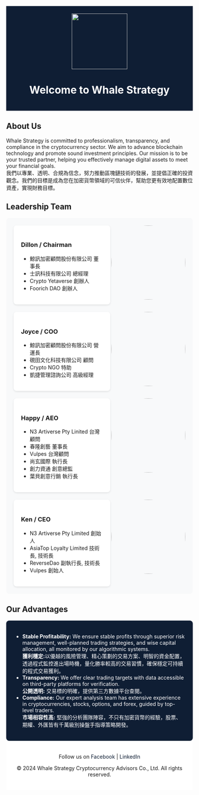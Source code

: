 <!-- Header Section -->
<div style="background-color:  #0F1E34; padding: 20px; text-align: center;">
  <img align = "" src="https://github.com/WhaleStrategy/Homepage/assets/174404765/6414aa4c-d1cb-4e00-b1dd-1f812d2e3639)" width="150">
  <h1 style="color: #FFFFFF;">Welcome to Whale Strategy</h1>
</div>

<!-- About Us Section -->
## About Us

Whale Strategy is committed to professionalism, transparency, and compliance in the cryptocurrency sector. We aim to advance blockchain technology and promote sound investment principles. Our mission is to be your trusted partner, helping you effectively manage digital assets to meet your financial goals.
<br>
我們以專業、透明、合規為信念，努力推動區塊鏈技術的發展，並提倡正確的投資觀念。我們的目標是成為您在加密貨幣領域的可信伙伴，幫助您更有效地配置數位資產，實現財務目標。

<!-- Leadership Team Section -->
## Leadership Team

<div style="background-color: #F8F9FA; padding: 20px; border-radius: 8px;">

  <!-- Dillon Section -->
  <div style="flex-shrink: 0; margin-left: 20px;">
      <img align="right" src="https://github.com/WhaleStrategy/Homepage/assets/174404765/df4e08ac-b7bc-454b-bcf1-67a2e53ab388" width="200" style="border-radius: 50%;">
    </div>
  <div style="display: flex; align-items: center; margin-bottom: 20px; padding: 20px; background-color: #FFFFFF; border-radius: 8px; box-shadow: 0 2px 5px rgba(0,0,0,0.1);">
    <div style="flex: 1;">
      <h3>Dillon / Chairman</h3>
      <ul>
        <li>鯨訊加密顧問股份有限公司  董事長</li>
        <li>士訊科技有限公司 總經理</li>
        <li>Crypto Yetaverse 創辦人</li>
        <li>Foorich DAO 創辦人</li>
      </ul>
    </div>
    
  </div>

  <!-- Joyce Section -->
  <div style="flex-shrink: 0; margin-left: 20px;">
      <img align="right" src="https://github.com/WhaleStrategy/Homepage/assets/174404765/a26d4832-b75f-4ec1-9725-87ad75e6e6ae" width="200" style="border-radius: 50%;">
    </div>
  <div style="display: flex; align-items: center; margin-bottom: 20px; padding: 20px; background-color: #FFFFFF; border-radius: 8px; box-shadow: 0 2px 5px rgba(0,0,0,0.1);">
    <div style="flex: 1;">
      <h3>Joyce / COO</h3>
      <ul>
        <li>鯨訊加密顧問股份有限公司   營運長</li>
        <li>硯田文化科技有限公司   顧問</li>
        <li>Crypto NGO   特助</li>
        <li>凱捷管理諮詢公司   高級經理</li>
      </ul>
    </div>
    
  </div>

  <!-- Happy Section -->
   <div style="flex-shrink: 0; margin-left: 20px;">
      <img align="right" src="https://github.com/WhaleStrategy/Homepage/assets/174404765/9c828e11-97b4-4a51-9556-ce4337cd9740" width="200" style="border-radius: 50%;">
    </div>
  <div style="display: flex; align-items: center; margin-bottom: 20px; padding: 20px; background-color: #FFFFFF; border-radius: 8px; box-shadow: 0 2px 5px rgba(0,0,0,0.1);">
    <div style="flex: 1;">
      <h3>Happy / AEO</h3>
      <ul>
        <li>N3 Artiverse Pty Linited   台灣顧問</li>
        <li>春隆創藝   董事長</li>
        <li>Vulpes   台灣顧問</li>
        <li>尚玄國際   執行長</li>
        <li>創力資通   創意總監</li>
        <li>葉貝創意行銷   執行長</li>
      </ul>
    </div>
   
  </div>

  <!-- Ken Section -->
  <div style="flex-shrink: 0; margin-left: 20px;">
      <img align="right" src="https://github.com/WhaleStrategy/Homepage/assets/174404765/e08ac071-f572-4b81-8930-a12ee72564c1" width="200" style="border-radius: 50%;">
    </div>
  <div style="display: flex; align-items: center; padding: 20px; background-color: #FFFFFF; border-radius: 8px; box-shadow: 0 2px 5px rgba(0,0,0,0.1);">
    <div style="flex: 1;">
      <h3>Ken / CEO</h3>
      <ul>
        <li>N3 Artiverse Pty Limited   創始人</li>
        <li>AsiaTop Loyalty Limited   技術長, 技術長</li>
        <li>ReverseDao   副執行長, 技術長</li>
        <li>Vulpes   創始人</li>
      </ul>
    </div>
  </div>

</div>

<!-- Our Advantages Section -->
## Our Advantages

<div style="background-color: #0F1E34; color: #FFFFFF; padding: 20px; border-radius: 8px;">
  <ul>
    <li><strong>Stable Profitability:</strong> We ensure stable profits through superior risk management, well-planned trading strategies, and wise capital allocation, all monitored by our algorithmic systems. <br> <strong>獲利穩定:</strong>以優越的風險管理、精心策劃的交易方案、明智的資金配置，透過程式監控進出場時機，量化勝率較高的交易習慣，確保穩定可持續的程式交易獲利。</li>
    <li><strong>Transparency:</strong> We offer clear trading targets with data accessible on third-party platforms for verification. <br> <strong>公開透明:</strong> 交易標的明確，提供第三方數據平台查閱。</li>
    <li><strong>Compliance:</strong> Our expert analysis team has extensive experience in cryptocurrencies, stocks, options, and forex, guided by top-level traders. <br> <strong>市場相容性高:</strong> 堅強的分析團隊陣容，不只有加密貨幣的經驗，股票、期權、外匯皆有千萬級別操盤手指導策略開發。</li>
  </ul>
</div>

<!-- Footer Section -->
<div style="background-color: #FFFFFF; padding: 20px; text-align: center;">
  <p>Follow us on <a href="https://www.facebook.com/whalestrategy" style="color: #0F1E34; text-decoration: none;">Facebook</a> | <a href="https://www.linkedin.com/company/whale-strategy" style="color: #0F1E34; text-decoration: none;">LinkedIn</a></p>
  <p>© 2024 Whale Strategy Cryptocurrency Advisors Co., Ltd. All rights reserved.</p>
</div>

